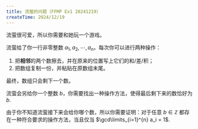 ```yaml
---
title: 流萤的问题（FFMP Ex1 20241219）
createTime: 2024/12/19
---
```


流萤很可爱，所以你需要和她玩一个游戏。

流萤给了你一行非零整数 $a_1, a_2, \cdots, a_n$，每次你可以进行两种操作：

1. 把**相邻**的两个数擦去，并在原来的位置写上它们的和/差/积；
2. 把数组复制一份，并粘贴在原数组末尾。

最终，数组只会剩下一个数。

流萤会另给你一个整数 $b$，你需要找出一种操作方法，使得最后剩下来的数恰好为 $b$.

由于你不知道流萤接下来会给你哪个数，所以你需要证明：对于任意 $b \in \mathbb{Z}$ 都存在一种符合要求的操作方法，当且仅当 $\gcd\limits_{i=1}^{n} a_i = 1$.

